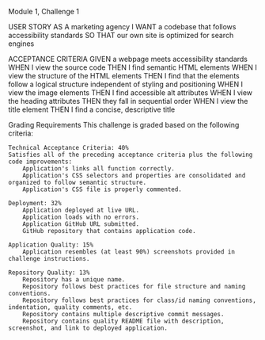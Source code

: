Module 1, Challenge 1

USER STORY
AS A marketing agency
    I WANT a codebase that follows accessibility standards
    SO THAT our own site is optimized for search engines

ACCEPTANCE CRITERIA
GIVEN a webpage meets accessibility standards
    WHEN I view the source code
    THEN I find semantic HTML elements
    WHEN I view the structure of the HTML elements
    THEN I find that the elements follow a logical structure independent of styling and positioning
    WHEN I view the image elements
    THEN I find accessible alt attributes
    WHEN I view the heading attributes
    THEN they fall in sequential order
    WHEN I view the title element
    THEN I find a concise, descriptive title



Grading Requirements
    This challenge is graded based on the following criteria:

    Technical Acceptance Criteria: 40%
    Satisfies all of the preceding acceptance criteria plus the following code improvements:
        Application's links all function correctly.
        Application's CSS selectors and properties are consolidated and organized to follow semantic structure.
        Application's CSS file is properly commented.

    Deployment: 32%
        Application deployed at live URL.
        Application loads with no errors.
        Application GitHub URL submitted.
        GitHub repository that contains application code.

    Application Quality: 15%
        Application resembles (at least 90%) screenshots provided in challenge instructions.

    Repository Quality: 13%
        Repository has a unique name.
        Repository follows best practices for file structure and naming conventions.
        Repository follows best practices for class/id naming conventions, indentation, quality comments, etc.
        Repository contains multiple descriptive commit messages.
        Repository contains quality README file with description, screenshot, and link to deployed application.

